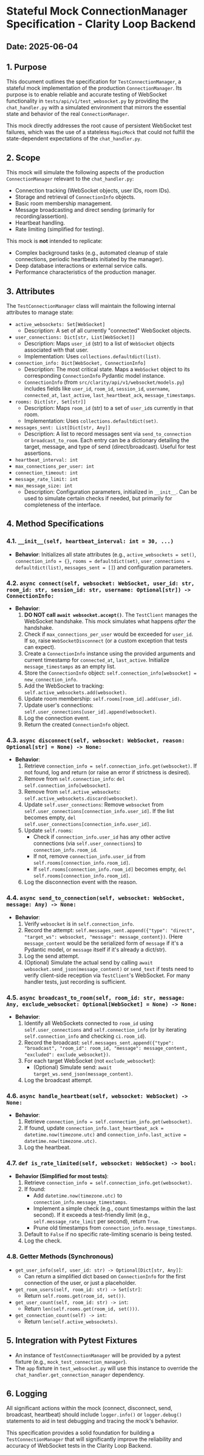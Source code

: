# Stateful Mock ConnectionManager Specification - Clarity Loop Backend

## Date: 2025-06-04

## 1. Purpose

This document outlines the specification for `TestConnectionManager`, a stateful mock implementation of the production `ConnectionManager`. Its purpose is to enable reliable and accurate testing of WebSocket functionality in `tests/api/v1/test_websocket.py` by providing the `chat_handler.py` with a simulated environment that mirrors the essential state and behavior of the real `ConnectionManager`.

This mock directly addresses the root cause of persistent WebSocket test failures, which was the use of a stateless `MagicMock` that could not fulfill the state-dependent expectations of the `chat_handler.py`.

## 2. Scope

This mock will simulate the following aspects of the production `ConnectionManager` relevant to the `chat_handler.py`:

*   Connection tracking (WebSocket objects, user IDs, room IDs).
*   Storage and retrieval of `ConnectionInfo` objects.
*   Basic room membership management.
*   Message broadcasting and direct sending (primarily for recording/assertion).
*   Heartbeat handling.
*   Rate limiting (simplified for testing).

This mock is **not** intended to replicate:

*   Complex background tasks (e.g., automated cleanup of stale connections, periodic heartbeats initiated by the manager).
*   Deep database interactions or external service calls.
*   Performance characteristics of the production manager.

## 3. Attributes

The `TestConnectionManager` class will maintain the following internal attributes to manage state:

*   `active_websockets: Set[WebSocket]`
    *   Description: A set of all currently "connected" WebSocket objects.
*   `user_connections: Dict[str, List[WebSocket]]`
    *   Description: Maps `user_id` (str) to a list of `WebSocket` objects associated with that user.
    *   Implementation: Uses `collections.defaultdict(list)`.
*   `connection_info: Dict[WebSocket, ConnectionInfo]`
    *   Description: The most critical state. Maps a `WebSocket` object to its corresponding `ConnectionInfo` Pydantic model instance.
    *   `ConnectionInfo` (from `src/clarity/api/v1/websocket/models.py`) includes fields like `user_id`, `room_id`, `session_id`, `username`, `connected_at`, `last_active`, `last_heartbeat_ack`, `message_timestamps`.
*   `rooms: Dict[str, Set[str]]`
    *   Description: Maps `room_id` (str) to a set of `user_id`s currently in that room.
    *   Implementation: Uses `collections.defaultdict(set)`.
*   `messages_sent: List[Dict[str, Any]]`
    *   Description: A list to record messages sent via `send_to_connection` or `broadcast_to_room`. Each entry can be a dictionary detailing the target, message, and type of send (direct/broadcast). Useful for test assertions.
*   `heartbeat_interval: int`
*   `max_connections_per_user: int`
*   `connection_timeout: int`
*   `message_rate_limit: int`
*   `max_message_size: int`
    *   Description: Configuration parameters, initialized in `__init__`. Can be used to simulate certain checks if needed, but primarily for completeness of the interface.

## 4. Method Specifications

### 4.1. `__init__(self, heartbeat_interval: int = 30, ...)`

*   **Behavior**: Initializes all state attributes (e.g., `active_websockets = set()`, `connection_info = {}`, `rooms = defaultdict(set)`, `user_connections = defaultdict(list)`, `messages_sent = []`) and configuration parameters.

### 4.2. `async connect(self, websocket: WebSocket, user_id: str, room_id: str, session_id: str, username: Optional[str]) -> ConnectionInfo:`

*   **Behavior**:
    1.  **DO NOT call `await websocket.accept()`**. The `TestClient` manages the WebSocket handshake. This mock simulates what happens *after* the handshake.
    2.  Check if `max_connections_per_user` would be exceeded for `user_id`. If so, raise `WebSocketDisconnect` (or a custom exception that tests can expect).
    3.  Create a `ConnectionInfo` instance using the provided arguments and current timestamp for `connected_at`, `last_active`. Initialize `message_timestamps` as an empty list.
    4.  Store the `ConnectionInfo` object: `self.connection_info[websocket] = new_connection_info`.
    5.  Add the WebSocket to tracking: `self.active_websockets.add(websocket)`.
    6.  Update room membership: `self.rooms[room_id].add(user_id)`.
    7.  Update user's connections: `self.user_connections[user_id].append(websocket)`.
    8.  Log the connection event.
    9.  Return the created `ConnectionInfo` object.

### 4.3. `async disconnect(self, websocket: WebSocket, reason: Optional[str] = None) -> None:`

*   **Behavior**:
    1.  Retrieve `connection_info = self.connection_info.get(websocket)`. If not found, log and return (or raise an error if strictness is desired).
    2.  Remove from `self.connection_info`: `del self.connection_info[websocket]`.
    3.  Remove from `self.active_websockets`: `self.active_websockets.discard(websocket)`.
    4.  Update `self.user_connections`: Remove `websocket` from `self.user_connections[connection_info.user_id]`. If the list becomes empty, `del self.user_connections[connection_info.user_id]`.
    5.  Update `self.rooms`:
        *   Check if `connection_info.user_id` has any other active connections (via `self.user_connections`) to `connection_info.room_id`.
        *   If not, remove `connection_info.user_id` from `self.rooms[connection_info.room_id]`.
        *   If `self.rooms[connection_info.room_id]` becomes empty, `del self.rooms[connection_info.room_id]`.
    6.  Log the disconnection event with the reason.

### 4.4. `async send_to_connection(self, websocket: WebSocket, message: Any) -> None:`

*   **Behavior**:
    1.  Verify `websocket` is in `self.connection_info`.
    2.  Record the attempt: `self.messages_sent.append({"type": "direct", "target_ws": websocket, "message": message_content})`. (Here `message_content` would be the serialized form of `message` if it's a Pydantic model, or `message` itself if it's already a dict/str).
    3.  Log the send attempt.
    4.  (Optional) Simulate the actual send by calling `await websocket.send_json(message_content)` or `send_text` if tests need to verify client-side reception via `TestClient`'s WebSocket. For many handler tests, just recording is sufficient.

### 4.5. `async broadcast_to_room(self, room_id: str, message: Any, exclude_websocket: Optional[WebSocket] = None) -> None:`

*   **Behavior**:
    1.  Identify all WebSockets connected to `room_id` using `self.user_connections` and `self.connection_info` (or by iterating `self.connection_info` and checking `ci.room_id`).
    2.  Record the broadcast: `self.messages_sent.append({"type": "broadcast", "room_id": room_id, "message": message_content, "excluded": exclude_websocket})`.
    3.  For each target WebSocket (not `exclude_websocket`):
        *   (Optional) Simulate send: `await target_ws.send_json(message_content)`.
    4.  Log the broadcast attempt.

### 4.6. `async handle_heartbeat(self, websocket: WebSocket) -> None:`

*   **Behavior**:
    1.  Retrieve `connection_info = self.connection_info.get(websocket)`.
    2.  If found, update `connection_info.last_heartbeat_ack = datetime.now(timezone.utc)` and `connection_info.last_active = datetime.now(timezone.utc)`.
    3.  Log the heartbeat.

### 4.7. `def is_rate_limited(self, websocket: WebSocket) -> bool:`

*   **Behavior (Simplified for most tests)**:
    1.  Retrieve `connection_info = self.connection_info.get(websocket)`.
    2.  If found:
        *   Add `datetime.now(timezone.utc)` to `connection_info.message_timestamps`.
        *   Implement a simple check (e.g., count timestamps within the last second). If it exceeds a test-friendly limit (e.g., `self.message_rate_limit` per second), return `True`.
        *   Prune old timestamps from `connection_info.message_timestamps`.
    3.  Default to `False` if no specific rate-limiting scenario is being tested.
    4.  Log the check.

### 4.8. Getter Methods (Synchronous)

*   `get_user_info(self, user_id: str) -> Optional[Dict[str, Any]]`:
    *   Can return a simplified dict based on `ConnectionInfo` for the first connection of the user, or just a placeholder.
*   `get_room_users(self, room_id: str) -> Set[str]`:
    *   Return `self.rooms.get(room_id, set())`.
*   `get_user_count(self, room_id: str) -> int`:
    *   Return `len(self.rooms.get(room_id, set()))`.
*   `get_connection_count(self) -> int`:
    *   Return `len(self.active_websockets)`.

## 5. Integration with Pytest Fixtures

*   An instance of `TestConnectionManager` will be provided by a pytest fixture (e.g., `mock_test_connection_manager`).
*   The `app` fixture in `test_websocket.py` will use this instance to override the `chat_handler.get_connection_manager` dependency.

## 6. Logging

All significant actions within the mock (connect, disconnect, send, broadcast, heartbeat) should include `logger.info()` or `logger.debug()` statements to aid in test debugging and tracing the mock's behavior.

This specification provides a solid foundation for building a `TestConnectionManager` that will significantly improve the reliability and accuracy of WebSocket tests in the Clarity Loop Backend.